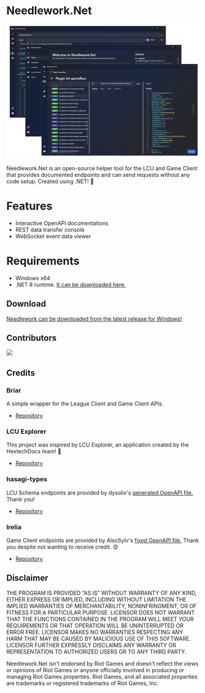 # Needlework.Net

![App preview](app-preview.png)

Needlework.Net is an open-source helper tool for the LCU and Game Client that provides documented endpoints and can send requests without any code setup. Created using .NET! 🌠

# Features

- Interactive OpenAPI documentations
- REST data transfer console
- WebSocket event data viewer

# Requirements

- Windows x64
- .NET 8 runtime. [It can be downloaded here.](https://dotnet.microsoft.com/en-us/download/dotnet/thank-you/runtime-desktop-8.0.7-windows-x64-installer)

## Download

[Needlework can be downloaded from the latest release for Windows!](https://github.com/BlossomiShymae/Needlework.Net/releases)

## Contributors

<a href="https://github.com/BlossomiShymae/Needlework.Net/graphs/contributors">
  <img src="https://contrib.rocks/image?repo=BlossomiShymae/Needlework.Net" />
</a>

## Credits

### Briar

A simple wrapper for the League Client and Game Client APIs. 
- [Repository](https://github.com/BlossomiShymae/Briar)

### LCU Explorer

This project was inspired by LCU Explorer, an application created by the HextechDocs team! 💚
- [Repository](https://github.com/HextechDocs/lcu-explorer)

### hasagi-types

LCU Schema endpoints are provided by dysolix's [generated OpenAPI file.](https://raw.githubusercontent.com/dysolix/hasagi-types/main/swagger.json) Thank you!
- [Repository](https://github.com/dysolix/hasagi-types)

### Irelia

Game Client endpoints are provided by AlsoSylv's [fixed OpenAPI file.](https://raw.githubusercontent.com/AlsoSylv/Irelia/refs/heads/master/schemas/game_schema.json) Thank you despite not wanting to receive credit. :pout:
- [Repository](https://github.com/AlsoSylv/Irelia)

## Disclaimer

THE PROGRAM IS PROVIDED “AS IS” WITHOUT WARRANTY OF ANY KIND, EITHER EXPRESS OR IMPLIED, INCLUDING WITHOUT LIMITATION THE IMPLIED WARRANTIES OF MERCHANTABILITY, NONINFRINGMENT, OR OF FITNESS FOR A PARTICULAR PURPOSE. LICENSOR DOES NOT WARRANT THAT THE FUNCTIONS CONTAINED IN THE PROGRAM WILL MEET YOUR REQUIREMENTS OR THAT OPERATION WILL BE UNINTERRUPTED OR ERROR FREE. LICENSOR MAKES NO WARRANTIES RESPECTING ANY HARM THAT MAY BE CAUSED BY MALICIOUS USE OF THIS SOFTWARE. LICENSOR FURTHER EXPRESSLY DISCLAIMS ANY WARRANTY OR REPRESENTATION TO AUTHORIZED USERS OR TO ANY THIRD PARTY.


Needlework.Net isn't endorsed by Riot Games and doesn't
reflect the views or opinions of Riot Games or anyone officially
involved in producing or managing Riot Games properties. Riot Games,
and all associated properties are trademarks or registered
trademarks of Riot Games, Inc.
